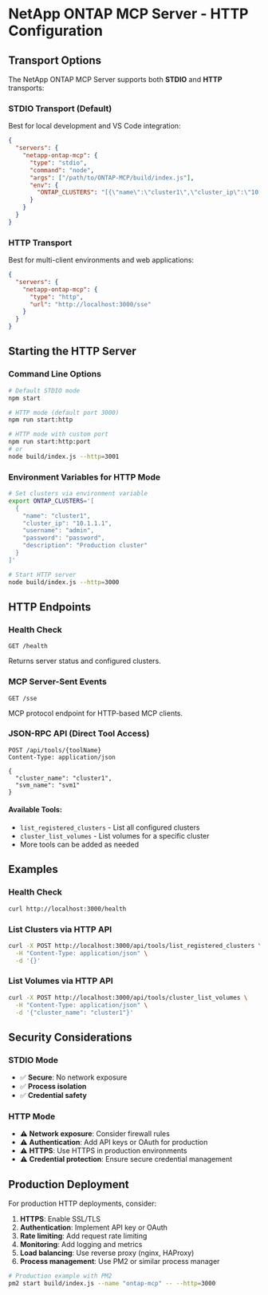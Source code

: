 # NetApp ONTAP MCP Server - HTTP Configuration

## Transport Options

The NetApp ONTAP MCP Server supports both **STDIO** and **HTTP** transports:

### STDIO Transport (Default)
Best for local development and VS Code integration:

```json
{
  "servers": {
    "netapp-ontap-mcp": {
      "type": "stdio",
      "command": "node",
      "args": ["/path/to/ONTAP-MCP/build/index.js"],
      "env": {
        "ONTAP_CLUSTERS": "[{\"name\":\"cluster1\",\"cluster_ip\":\"10.1.1.1\",\"username\":\"admin\",\"password\":\"password\"}]"
      }
    }
  }
}
```

### HTTP Transport
Best for multi-client environments and web applications:

```json
{
  "servers": {
    "netapp-ontap-mcp": {
      "type": "http",
      "url": "http://localhost:3000/sse"
    }
  }
}
```

## Starting the HTTP Server

### Command Line Options

```bash
# Default STDIO mode
npm start

# HTTP mode (default port 3000)
npm run start:http

# HTTP mode with custom port
npm run start:http:port
# or
node build/index.js --http=3001
```

### Environment Variables for HTTP Mode

```bash
# Set clusters via environment variable
export ONTAP_CLUSTERS='[
  {
    "name": "cluster1",
    "cluster_ip": "10.1.1.1", 
    "username": "admin",
    "password": "password",
    "description": "Production cluster"
  }
]'

# Start HTTP server
node build/index.js --http=3000
```

## HTTP Endpoints

### Health Check
```
GET /health
```
Returns server status and configured clusters.

### MCP Server-Sent Events
```
GET /sse
```
MCP protocol endpoint for HTTP-based MCP clients.

### JSON-RPC API (Direct Tool Access)
```
POST /api/tools/{toolName}
Content-Type: application/json

{
  "cluster_name": "cluster1",
  "svm_name": "svm1"
}
```

#### Available Tools:
- `list_registered_clusters` - List all configured clusters
- `cluster_list_volumes` - List volumes for a specific cluster
- More tools can be added as needed

## Examples

### Health Check
```bash
curl http://localhost:3000/health
```

### List Clusters via HTTP API
```bash
curl -X POST http://localhost:3000/api/tools/list_registered_clusters \
  -H "Content-Type: application/json" \
  -d '{}'
```

### List Volumes via HTTP API
```bash
curl -X POST http://localhost:3000/api/tools/cluster_list_volumes \
  -H "Content-Type: application/json" \
  -d '{"cluster_name": "cluster1"}'
```

## Security Considerations

### STDIO Mode
- ✅ **Secure**: No network exposure
- ✅ **Process isolation**
- ✅ **Credential safety**

### HTTP Mode
- ⚠️ **Network exposure**: Consider firewall rules
- ⚠️ **Authentication**: Add API keys or OAuth for production
- ⚠️ **HTTPS**: Use HTTPS in production environments
- ⚠️ **Credential protection**: Ensure secure credential management

## Production Deployment

For production HTTP deployments, consider:

1. **HTTPS**: Enable SSL/TLS
2. **Authentication**: Implement API key or OAuth
3. **Rate limiting**: Add request rate limiting
4. **Monitoring**: Add logging and metrics
5. **Load balancing**: Use reverse proxy (nginx, HAProxy)
6. **Process management**: Use PM2 or similar process manager

```bash
# Production example with PM2
pm2 start build/index.js --name "ontap-mcp" -- --http=3000
```
